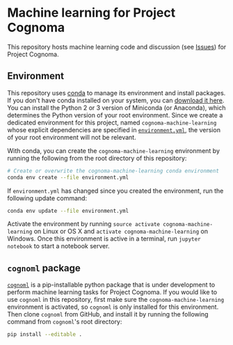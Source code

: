 # Machine learning for Project Cognoma

This repository hosts machine learning code and discussion (see [Issues](https://github.com/cognoma/machine-learning/issues)) for Project Cognoma.

## Environment

This repository uses [conda](http://conda.pydata.org/docs/ "Conda package management system and environment management system documentation") to manage its environment and install packages.
If you don't have conda installed on your system, you can [download it here](http://conda.pydata.org/miniconda.html "Miniconda Homepage").
You can install the Python 2 or 3 version of Miniconda (or Anaconda), which determines the Python version of your root environment.
Since we create a dedicated environment for this project, named `cognoma-machine-learning` whose explicit dependencies are specified in [`environment.yml`](environment.yml), the version of your root environment will not be relevant.

With conda, you can create the `cognoma-machine-learning` environment by running the following from the root directory of this repository:

```sh
# Create or overwrite the cognoma-machine-learning conda environment
conda env create --file environment.yml
```

If `environment.yml` has changed since you created the environment, run the following update command:

```sh
conda env update --file environment.yml
```

Activate the environment by running `source activate cognoma-machine-learning` on Linux or OS X and `activate cognoma-machine-learning` on Windows.
Once this environment is active in a terminal, run `jupyter notebook` to start a notebook server.

## `cognoml` package

[`cognoml`](https://github.com/cognoma/cognoml) is a pip-installable python package that is under development to perform machine learning tasks for Project Cognoma.
If you would like to use `cognoml` in this repository, first make sure the `cognoma-machine-learning` environment is activated, so `cognoml` is only installed for this environment.
Then clone `cognoml` from GitHub, and install it by running the following command from `cognoml`'s root directory:

```sh
pip install --editable .
```
